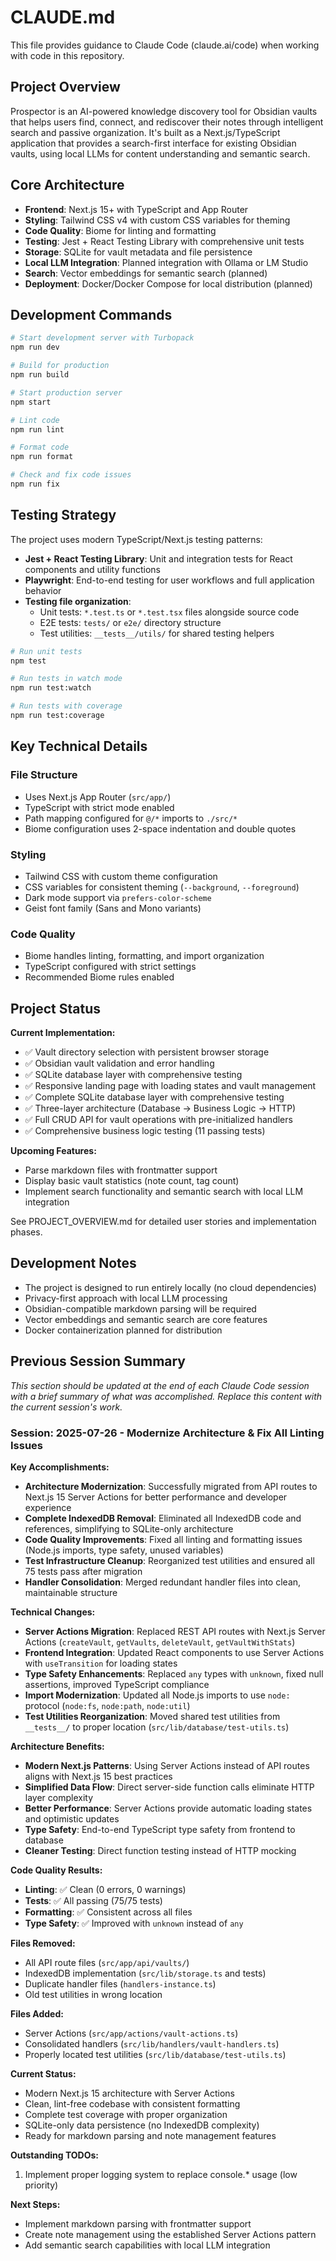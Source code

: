 # CLAUDE.md

This file provides guidance to Claude Code (claude.ai/code) when working with code in this repository.

## Project Overview

Prospector is an AI-powered knowledge discovery tool for Obsidian vaults that helps users find, connect, and rediscover their notes through intelligent search and passive organization. It's built as a Next.js/TypeScript application that provides a search-first interface for existing Obsidian vaults, using local LLMs for content understanding and semantic search.

## Core Architecture

- **Frontend**: Next.js 15+ with TypeScript and App Router
- **Styling**: Tailwind CSS v4 with custom CSS variables for theming
- **Code Quality**: Biome for linting and formatting
- **Testing**: Jest + React Testing Library with comprehensive unit tests
- **Storage**: SQLite for vault metadata and file persistence
- **Local LLM Integration**: Planned integration with Ollama or LM Studio
- **Search**: Vector embeddings for semantic search (planned)
- **Deployment**: Docker/Docker Compose for local distribution (planned)

## Development Commands

```bash
# Start development server with Turbopack
npm run dev

# Build for production
npm run build

# Start production server
npm start

# Lint code
npm run lint

# Format code
npm run format

# Check and fix code issues
npm run fix
```

## Testing Strategy

The project uses modern TypeScript/Next.js testing patterns:

- **Jest + React Testing Library**: Unit and integration tests for React components and utility functions
- **Playwright**: End-to-end testing for user workflows and full application behavior
- **Testing file organization**: 
  - Unit tests: `*.test.ts` or `*.test.tsx` files alongside source code
  - E2E tests: `tests/` or `e2e/` directory structure
  - Test utilities: `__tests__/utils/` for shared testing helpers

```bash
# Run unit tests
npm test

# Run tests in watch mode
npm run test:watch

# Run tests with coverage
npm run test:coverage
```

## Key Technical Details

### File Structure
- Uses Next.js App Router (`src/app/`)
- TypeScript with strict mode enabled
- Path mapping configured for `@/*` imports to `./src/*`
- Biome configuration uses 2-space indentation and double quotes

### Styling
- Tailwind CSS with custom theme configuration
- CSS variables for consistent theming (`--background`, `--foreground`)
- Dark mode support via `prefers-color-scheme`
- Geist font family (Sans and Mono variants)

### Code Quality
- Biome handles linting, formatting, and import organization
- TypeScript configured with strict settings
- Recommended Biome rules enabled

## Project Status

**Current Implementation:**
- ✅ Vault directory selection with persistent browser storage
- ✅ Obsidian vault validation and error handling
- ✅ SQLite database layer with comprehensive testing
- ✅ Responsive landing page with loading states and vault management
- ✅ Complete SQLite database layer with comprehensive testing
- ✅ Three-layer architecture (Database → Business Logic → HTTP)
- ✅ Full CRUD API for vault operations with pre-initialized handlers
- ✅ Comprehensive business logic testing (11 passing tests)

**Upcoming Features:**
- Parse markdown files with frontmatter support
- Display basic vault statistics (note count, tag count)
- Implement search functionality and semantic search with local LLM integration

See PROJECT_OVERVIEW.md for detailed user stories and implementation phases.

## Development Notes

- The project is designed to run entirely locally (no cloud dependencies)
- Privacy-first approach with local LLM processing
- Obsidian-compatible markdown parsing will be required
- Vector embeddings and semantic search are core features
- Docker containerization planned for distribution

## Previous Session Summary

*This section should be updated at the end of each Claude Code session with a brief summary of what was accomplished. Replace this content with the current session's work.*

### Session: 2025-07-26 - Modernize Architecture & Fix All Linting Issues

**Key Accomplishments:**
- **Architecture Modernization**: Successfully migrated from API routes to Next.js 15 Server Actions for better performance and developer experience
- **Complete IndexedDB Removal**: Eliminated all IndexedDB code and references, simplifying to SQLite-only architecture
- **Code Quality Improvements**: Fixed all linting and formatting issues (Node.js imports, type safety, unused variables)
- **Test Infrastructure Cleanup**: Reorganized test utilities and ensured all 75 tests pass after migration
- **Handler Consolidation**: Merged redundant handler files into clean, maintainable structure

**Technical Changes:**
- **Server Actions Migration**: Replaced REST API routes with Next.js Server Actions (`createVault`, `getVaults`, `deleteVault`, `getVaultWithStats`)
- **Frontend Integration**: Updated React components to use Server Actions with `useTransition` for loading states
- **Type Safety Enhancements**: Replaced `any` types with `unknown`, fixed null assertions, improved TypeScript compliance
- **Import Modernization**: Updated all Node.js imports to use `node:` protocol (`node:fs`, `node:path`, `node:util`)
- **Test Utilities Reorganization**: Moved shared test utilities from `__tests__/` to proper location (`src/lib/database/test-utils.ts`)

**Architecture Benefits:**
- **Modern Next.js Patterns**: Using Server Actions instead of API routes aligns with Next.js 15 best practices
- **Simplified Data Flow**: Direct server-side function calls eliminate HTTP layer complexity
- **Better Performance**: Server Actions provide automatic loading states and optimistic updates
- **Type Safety**: End-to-end TypeScript type safety from frontend to database
- **Cleaner Testing**: Direct function testing instead of HTTP mocking

**Code Quality Results:**
- **Linting**: ✅ Clean (0 errors, 0 warnings)
- **Tests**: ✅ All passing (75/75 tests)
- **Formatting**: ✅ Consistent across all files
- **Type Safety**: ✅ Improved with `unknown` instead of `any`

**Files Removed:**
- All API route files (`src/app/api/vaults/`)
- IndexedDB implementation (`src/lib/storage.ts` and tests)
- Duplicate handler files (`handlers-instance.ts`)
- Old test utilities in wrong location

**Files Added:**
- Server Actions (`src/app/actions/vault-actions.ts`)
- Consolidated handlers (`src/lib/handlers/vault-handlers.ts`)
- Properly located test utilities (`src/lib/database/test-utils.ts`)

**Current Status:**
- Modern Next.js 15 architecture with Server Actions
- Clean, lint-free codebase with consistent formatting
- Complete test coverage with proper organization
- SQLite-only data persistence (no IndexedDB complexity)
- Ready for markdown parsing and note management features

**Outstanding TODOs:**
1. Implement proper logging system to replace console.* usage (low priority)

**Next Steps:**
- Implement markdown parsing with frontmatter support
- Create note management using the established Server Actions pattern
- Add semantic search capabilities with local LLM integration